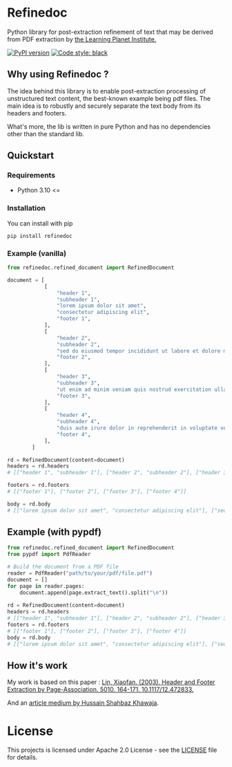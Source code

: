 # Refinedoc
Python library for post-extraction refinement of text that may be derived from PDF extraction by [the Learning Planet Institute.](https://www.learningplanetinstitute.org/) 

[![PyPI version](https://badge.fury.io/py/refinedoc.svg?icon=si%3Apython)](https://badge.fury.io/py/refinedoc)
[![Code style: black](https://img.shields.io/badge/code%20style-black-000000.svg)](https://github.com/psf/black)

## Why using Refinedoc ?
The idea behind this library is to enable post-extraction processing of unstructured text content, the best-known example being pdf files. 
The main idea is to robustly and securely separate the text body from its headers and footers.

What's more, the lib is written in pure Python and has no dependencies other than the standard lib.

## Quickstart
### Requirements
- Python 3.10 <=
### Installation
You can install with pip
```
pip install refinedoc
```
### Example (vanilla)

```python
from refinedoc.refined_document import RefinedDocument

document = [
            [
                "header 1",
                "subheader 1",
                "lorem ipsum dolor sit amet",
                "consectetur adipiscing elit",
                "footer 1",
            ],
            [
                "header 2",
                "subheader 2",
                "sed do eiusmod tempor incididunt ut labore et dolore magna aliqua",
                "footer 2",
            ],
            [
                "header 3",
                "subheader 3",
                "ut enim ad minim veniam quis nostrud exercitation ullamco laboris nisi ut aliquip ex ea commodo consequat",
                "footer 3",
            ],
            [
                "header 4",
                "subheader 4",
                "duis aute irure dolor in reprehenderit in voluptate velit esse cillum dolore eu fugiat nulla pariatur",
                "footer 4",
            ],
        ]

rd = RefinedDocument(content=document)
headers = rd.headers
# [["header 1", "subheader 1"], ["header 2", "subheader 2"], ["header 3", "subheader 3"], ["header 4", "subheader 4"]]

footers = rd.footers
# [["footer 1"], ["footer 2"], ["footer 3"], ["footer 4"]]

body = rd.body
# [["lorem ipsum dolor sit amet", "consectetur adipiscing elit"], ["sed do eiusmod tempor incididunt ut labore et dolore magna aliqua"], ["ut enim ad minim veniam quis nostrud exercitation ullamco laboris nisi ut aliquip ex ea commodo consequat"], ["duis aute irure dolor in reprehenderit in voluptate velit esse cillum dolore eu fugiat nulla pariatur"]]
```

## Example (with pypdf)

```python
from refinedoc.refined_document import RefinedDocument
from pypdf import PdfReader

# Build the document from a PDF file
reader = PdfReader("path/to/your/pdf/file.pdf")
document = []
for page in reader.pages:
    document.append(page.extract_text().split("\n"))
    
rd = RefinedDocument(content=document)
headers = rd.headers
# [["header 1", "subheader 1"], ["header 2", "subheader 2"], ["header 3", "subheader 3"], ["header 4", "subheader 4"]]
footers = rd.footers
# [["footer 1"], ["footer 2"], ["footer 3"], ["footer 4"]]
body = rd.body
# [["lorem ipsum dolor sit amet", "consectetur adipiscing elit"], ["sed do eiusmod tempor incididunt ut labore et dolore magna aliqua"], ["ut enim ad minim veniam quis nostrud exercitation ullamco laboris nisi ut aliquip ex ea commodo consequat"], ["duis aute irure dolor in reprehenderit in voluptate velit esse cillum dolore eu fugiat nulla pariatur"]]
```

## How it's work

My work is based on this paper : [Lin, Xiaofan. (2003). Header and Footer Extraction by Page-Association. 5010. 164-171. 10.1117/12.472833. ](https://www.researchgate.net/publication/221253782_Header_and_Footer_Extraction_by_Page-Association)

And an [article medium by Hussain Shahbaz Khawaja](https://medium.com/@hussainshahbazkhawaja/paper-implementation-header-and-footer-extraction-by-page-association-3a499b2552ae).

# License
This projects is licensed under Apache 2.0 License - see the [LICENSE](LICENSE) file for details.
